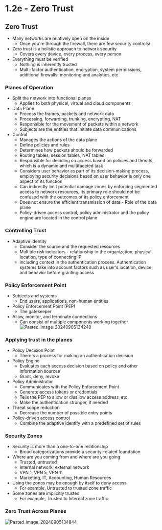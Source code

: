 # 1.2e - Zero Trust
## Zero Trust
- Many networks are relatively open on the inside
	- Once you're through the firewall, there are few security controls\
- Zero trust is a holistic approach to network security
	- Covers every device, every process, every person
- Everything must be verified
	- Nothing is inherently trusted
	- Multi-factor authentication, encryption, system permissions, additional firewalls, monitoring and analytics, etc
### Planes of Operation
- Split the network into functional planes
	- Applies to both physical, virtual and cloud components
- Data Plane
	- Process the frames, packets and network data
	- Processing, forwarding, trunking, encrypting, NAT
	- Responsible for the movement of packets within a network
	- Subjects are the entities that initiate data communications
- Control
	- Manages the actions of the data plane
	- Define policies and rules
	- Determines how packets should be forwarded
	- Routing tables, session tables, NAT tables
	- Responsible for deciding on access based on policies and threats, which is a dynamic and multifaceted task
	- Considers user behavior as part of its decision-making process, employing security decisions based on user behavior is only one aspect of its function
	- Can indirectly limit potential damage zones by enforcing segmented access to network resources, its primary role should not be confused with the outcomes of its policy enforcement
	- Does not ensure the efficient transmission of data - Role of the data plane
	- Policy-driven access control, policy administrator and the policy engine are located in the control plane 
### Controlling Trust
- Adaptive identity
	- Consider the source and the requested resources
	- Multiple risk indicators - relationship to the organization, physical location, type of connecting IP
	- including context in the authentication process. Authentication systems take into account factors such as user's location, device, and behavior before granting access
### Policy Enforcement Point
- Subjects and systems
	- End users, applications, non-human entities
- Policy Enforcement Point (PEP)
	- The gatekeeper
- Allow, monitor, and terminate connections
	- Can consist of multiple components working together
![Pasted_image_20240905134240](//assets/Pasted_image_20240905134240.webp)
### Applying trust in the planes
- Policy Decision Point
	- There's a process for making an authentication decision
- Policy Engine
	- Evaluates each access decision based on policy and other information sources
	- Grant, deny, revoke
- Policy Administrator
	- Communicates with the Policy Enforcement Point
	- Generate access tokens or credentials
	- Tells the PEP to allow or disallow access address, etc
	- Make the authentication stronger, if needed
- Threat scope reduction
	- Decrease the number of possible entry points
- Policy-driven access control
	- Combine the adaptive identify with a predefined set of rules
### Security Zones
- Security is more than a one-to-one relationship
	- Broad categorizations provide a security-related foundation
- Where are you coming from and where are you going
	- Trusted, untrusted
	- Internal network, external network
	- VPN 1, VPN 5, VPN 11
	- Marketing, IT, Accounting, Human Resources
- Using the zones may be enough by itself to deny access
	- For example, Untrusted to trusted zone traffic
- Some zones are implicitly trusted
	- For example, Trusted to Internal zone traffic
### Zero Trust Across Planes
![Pasted_image_20240905134844](//assets/Pasted_image_20240905134844.webp)
